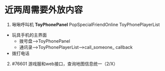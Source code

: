 

# 近两周需要外放内容

1. 啾啾呼叫机
	**ToyPhonePanel**
	PopSpecialFriendOnline
	ToyPhonePlayerList

- 玩具手机的主界面
	- 拨号盘-->ToyPhonePanel
	- 通讯录-->ToyPhonePlayerList-->call_someone_ callback
- 拨打电话


2. #76601 游戏服和web接口，查询地图信息统一（2/X）




